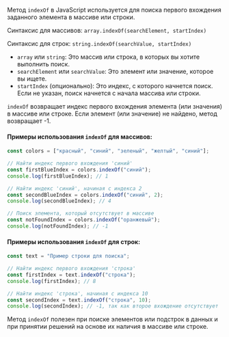Метод `indexOf` в JavaScript используется для поиска первого вхождения заданного элемента в массиве или строки.

Синтаксис для массивов: `array.indexOf(searchElement, startIndex)`

Синтаксис для строк: `string.indexOf(searchValue, startIndex)`

- `array` или `string`: Это массив или строка, в которых вы хотите выполнить поиск.
- `searchElement` или `searchValue`: Это элемент или значение, которое вы ищете.
- `startIndex` (опционально): Это индекс, с которого начнется поиск. Если не указан, поиск начнется с начала массива или строки.

`indexOf` возвращает индекс первого вхождения элемента (или значения) в массиве или строке. Если элемент (или значение) не найдено, метод возвращает -1.

#### Примеры использования `indexOf` для массивов:

```js
const colors = ["красный", "синий", "зеленый", "желтый", "синий"];

// Найти индекс первого вхождения 'синий'
const firstBlueIndex = colors.indexOf("синий");
console.log(firstBlueIndex); // 1

// Найти индекс 'синий', начиная с индекса 2
const secondBlueIndex = colors.indexOf("синий", 2);
console.log(secondBlueIndex); // 4

// Поиск элемента, который отсутствует в массиве
const notFoundIndex = colors.indexOf("оранжевый");
console.log(notFoundIndex); // -1
```

#### Примеры использования `indexOf` для строк:

```js
const text = "Пример строки для поиска";

// Найти индекс первого вхождения 'строка'
const firstIndex = text.indexOf("строка");
console.log(firstIndex); // 8

// Найти индекс 'строка', начиная с индекса 10
const secondIndex = text.indexOf("строка", 10);
console.log(secondIndex); // -1, так как второе вхождение отсутствует
```

Метод `indexOf` полезен при поиске элементов или подстрок в данных и при принятии решений на основе их наличия в массиве или строке.
